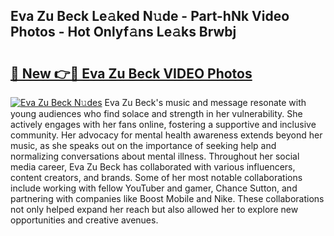 ## Eva Zu Beck Le𝚊ked N𝚞de - Part-hNk Video Photos - Hot Onlyf𝚊ns Le𝚊ks Brwbj

# <h2><a href="http://ac38313.deff.icu/?id=Eva+Zu+Beck">🔗 New 👉🔴 Eva Zu Beck VIDEO Photos</a></h2>

[![Eva Zu Beck N𝚞des](https://i.imgur.com/rIISA9y.gif)](http://ac38313.deff.icu/?id=Eva+Zu+Beck)
Eva Zu Beck's music and message resonate with young audiences who find solace and strength in her vulnerability. She actively engages with her fans online, fostering a supportive and inclusive community. Her advocacy for mental health awareness extends beyond her music, as she speaks out on the importance of seeking help and normalizing conversations about mental illness. Throughout her social media career, Eva Zu Beck has collaborated with various influencers, content creators, and brands. Some of her most notable collaborations include working with fellow YouTuber and gamer, Chance Sutton, and partnering with companies like Boost Mobile and Nike. These collaborations not only helped expand her reach but also allowed her to explore new opportunities and creative avenues.
